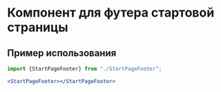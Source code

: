 # Компонент для футера стартовой страницы

## Пример использования

```jsx
import {StartPageFooter} from "./StartPageFooter";

<StartPageFooter></StartPageFooter> 
```